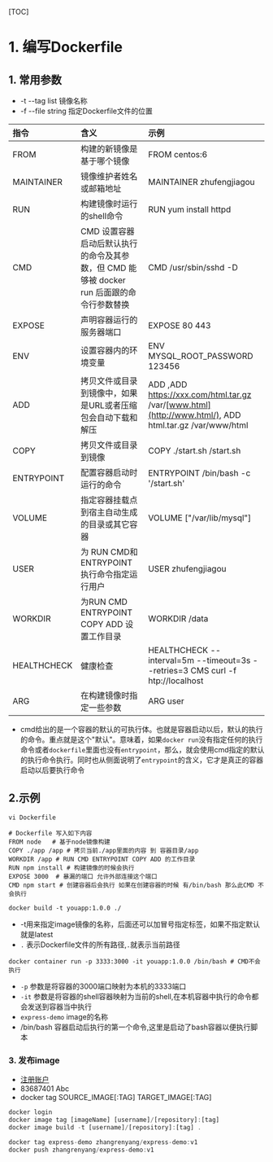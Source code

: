 [TOC]

# 1. 编写Dockerfile

## 1. 常用参数

- -t --tag list 镜像名称
- -f --file string 指定Dockerfile文件的位置

| 指令        | 含义                                                         | 示例                                                         |
| :---------- | :----------------------------------------------------------- | :----------------------------------------------------------- |
| FROM        | 构建的新镜像是基于哪个镜像                                   | FROM centos:6                                                |
| MAINTAINER  | 镜像维护者姓名或邮箱地址                                     | MAINTAINER zhufengjiagou                                     |
| RUN         | 构建镜像时运行的shell命令                                    | RUN yum install httpd                                        |
| CMD         | CMD 设置容器启动后默认执行的命令及其参数，但 CMD 能够被 docker run 后面跟的命令行参数替换 | CMD /usr/sbin/sshd -D                                        |
| EXPOSE      | 声明容器运行的服务器端口                                     | EXPOSE 80 443                                                |
| ENV         | 设置容器内的环境变量                                         | ENV MYSQL_ROOT_PASSWORD 123456                               |
| ADD         | 拷贝文件或目录到镜像中，如果是URL或者压缩包会自动下载和解压  | ADD ,ADD https://xxx.com/html.tar.gz /var/[www.html](http://www.html/), ADD html.tar.gz /var/www/html |
| COPY        | 拷贝文件或目录到镜像                                         | COPY ./start.sh /start.sh                                    |
| ENTRYPOINT  | 配置容器启动时运行的命令                                     | ENTRYPOINT /bin/bash -c '/start.sh'                          |
| VOLUME      | 指定容器挂载点到宿主自动生成的目录或其它容器                 | VOLUME ["/var/lib/mysql"]                                    |
| USER        | 为 RUN CMD和ENTRYPOINT执行命令指定运行用户                   | USER zhufengjiagou                                           |
| WORKDIR     | 为RUN CMD ENTRYPOINT COPY ADD 设置工作目录                   | WORKDIR /data                                                |
| HEALTHCHECK | 健康检查                                                     | HEALTHCHECK --interval=5m --timeout=3s --retries=3 CMS curl -f htp://localhost |
| ARG         | 在构建镜像时指定一些参数                                     | ARG user                                                     |

- cmd给出的是一个容器的默认的可执行体。也就是容器启动以后，默认的执行的命令。重点就是这个"默认"。意味着，如果`docker run`没有指定任何的执行命令或者`dockerfile`里面也没有`entrypoint`，那么，就会使用cmd指定的默认的执行命令执行。同时也从侧面说明了`entrypoint`的含义，它才是真正的容器启动以后要执行命令

## 2.示例

```shell
vi Dockerfile
```

```shell
# Dockerfile 写入如下内容
FROM node   # 基于node镜像构建
COPY ./app /app # 拷贝当前./app里面的内容 到 容器目录/app
WORKDIR /app # RUN CMD ENTRYPOINT COPY ADD 的工作目录
RUN npm install # 构建镜像的时候会执行
EXPOSE 3000  # 暴漏的端口 允许外部连接这个端口
CMD npm start # 创建容器后会执行 如果在创建容器的时候 有/bin/bash 那么此CMD 不会执行
```

```shell
docker build -t youapp:1.0.0 ./
```

- -t用来指定image镜像的名称，后面还可以加冒号指定标签，如果不指定默认就是latest
- `.` 表示Dockerfile文件的所有路径,`.`就表示当前路径

```shell
docker container run -p 3333:3000 -it youapp:1.0.0 /bin/bash # CMD不会执行
```

- `-p` 参数是将容器的3000端口映射为本机的3333端口
- `-it` 参数是将容器的shell容器映射为当前的shell,在本机容器中执行的命令都会发送到容器当中执行
- `express-demo` image的名称
- /bin/bash 容器启动后执行的第一个命令,这里是启动了bash容器以便执行脚本

### 3. 发布image

- [注册账户](https://hub.docker.com/)
- 83687401 Abc
- docker tag SOURCE_IMAGE[:TAG] TARGET_IMAGE[:TAG]

```js
docker login
docker image tag [imageName] [username]/[repository]:[tag]
docker image build -t [username]/[repository]:[tag] .

docker tag express-demo zhangrenyang/express-demo:v1
docker push zhangrenyang/express-demo:v1
```

